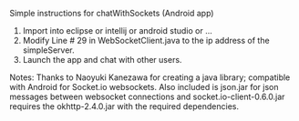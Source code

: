 Simple instructions for chatWithSockets (Android app)

1. Import into eclipse or intellij or android studio or ...
2. Modify Line # 29 in WebSocketClient.java to the ip address of the simpleServer.
3. Launch the app and chat with other users.

Notes: Thanks to Naoyuki Kanezawa for creating a java library; compatible with Android for Socket.io websockets. Also included is json.jar for json messages between websocket connections and socket.io-client-0.6.0.jar requires the okhttp-2.4.0.jar with the required dependencies.

